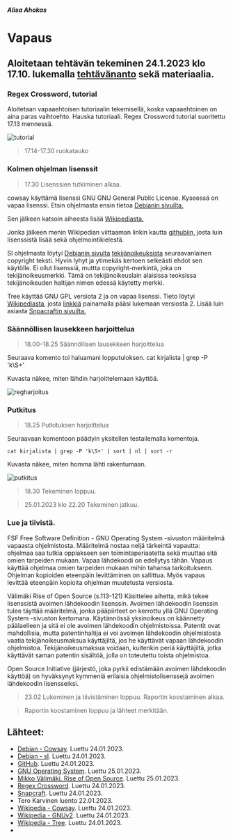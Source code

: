 ##### Alisa Ahokas

# Vapaus													

## Aloitetaan tehtävän tekeminen 24.1.2023 klo 17.10. lukemalla [tehtävänanto](https://terokarvinen.com/2023/linux-palvelimet-2023-alkukevat/) sekä materiaalia.

### Regex Crossword, tutorial

Aloitetaan vapaaehtoisen tutoriaalin tekemisellä, koska vapaaehtoinen on aina paras vaihtoehto. Hauska tutoriaali.
Regex Crossword tutorial suoritettu 17.13 mennessä.

![tutorial](https://user-images.githubusercontent.com/112398757/214691079-c8be12cb-221d-4632-935b-611e25d879d1.JPG)



>17.14-17.30 ruokatauko

### Kolmen ohjelman lisenssit

>17.30 Lisenssien tutkiminen alkaa.

cowsay käyttämä lisenssi GNU GNU General Public License. Kyseessä on vapaa lisenssi. Etsin ohjelmasta ensin tietoa [Debianin sivuilta.](https://sources.debian.org/copyright/license/cowsay/3.03%2Bdfsg1-2/)

Sen jälkeen katsoin aiheesta lisää [Wikipediasta.](https://en.wikipedia.org/wiki/Cowsay)

Jonka jälkeen menin Wikipedian viittaaman linkin kautta [githubiin,](https://github.com/tnalpgge/rank-amateur-cowsay)
josta luin lisenssistä lisää sekä ohjelmointikielestä.

Sl ohjelmasta löytyi [Debianin sivulta](https://packages.debian.org/sid/sl) [tekijänoikeuksista](https://metadata.ftp-master.debian.org/changelogs//main/s/sl/sl_5.02-1_copyright) seuraavanlainen copyright teksti. Hyvin lyhyt ja ytimekäs kertoen selkeästi ehdot sen käytölle. Ei ollut lisenssiä, muttta copyright-merkintä, joka on tekijänoikeusmerkki. Tämä on tekijänoikeuslain alaisissa teoksissa tekijänoikeuden haltijan nimen edessä käytetty merkki.

Tree käyttää GNU GPL versiota 2 ja on vapaa lisenssi. Tieto löytyi [Wikipediasta](https://en.wikipedia.org/wiki/Tree_(command)), josta [linkkiä](https://en.wikipedia.org/wiki/GNU_General_Public_License#Version_2) painamalla pääsi lukemaan versiosta 2. Lisää luin asiasta [Snpacraftin sivuilta.](https://snapcraft.io/install/tree/rhel)

### Säännöllisen lausekkeen harjoittelua

> 18.00-18.25 Säännöllisen lausekkeen harjoittelua

Seuraava komento toi haluamani lopputuloksen.
    cat kirjalista | grep -P  'k\S+' 
    
    
Kuvasta näkee, miten lähdin harjoittelemaan käyttöä.


![regharjoitus](https://user-images.githubusercontent.com/112398757/214693256-945e600b-2b72-4aa7-b494-14c24af4cb06.JPG)



### Putkitus

>18.25 Putkituksen harjoittelua

Seuraavaan komentoon päädyin yksitellen testailemalla komentoja.

    cat kirjalista | grep -P 'k\S+' | sort | nl | sort -r

Kuvasta näkee, miten homma lähti rakentumaan.

![putkitus](https://user-images.githubusercontent.com/112398757/214693478-6ade02c0-567f-419e-8b9b-2f9f1e922b92.JPG)


>18.30 Tekeminen loppuu.

>25.01.2023 klo 22.20 Tekeminen jatkuu.

### Lue ja tiivistä.

FSF Free Software Definition - GNU Operating System -sivuston määritelmä vapaasta ohjelmistosta. Määritelmä nostaa neljä tärkeintä vapautta: ohjelmaa saa tutkia oppiakseen sen toimintaperiaatetta sekä muuttaa sitä omien tarpeiden mukaan. Vapaa lähdekoodi on edellytys tähän.
Vapaus käyttää ohjelmaa omien tarpeiden mukaan mihin tahansa tarkoitukseen. Ohjelman kopioiden eteenpäin levittäminen on sallittua. Myös vapaus levittää eteenpäin kopioita ohjelman muutetusta versiosta.

Välimäki Rise of Open Source (s.113-121)
Käsittelee aihetta, mikä tekee lisenssistä avoimen lähdekoodin lisenssin. Avoimen lähdekoodin lisenssin tulee täyttää määritelmä, jonka pääpiirteet on kerrottu yllä GNU Operating System -sivuston kertomana. Käytännössä yksinoikeus on käännetty päälaelleen ja sitä ei ole avoimen lähdekoodin ohjelmistoissa. Patentit ovat mahdollisia, mutta patentinhaltija ei voi avoimen lähdekoodin ohjelmistosta vaatia tekijänoikeusmaksua käyttäjiltä, jos he käyttävät vapaan lähdekoodin ohjelmistoa. Tekijänoikeusmaksua voidaan, kuitenkin periä käyttäjiltä, jotka käyttävät saman patentin sisältöä, jolla on toteutettu toista ohjelmistoa.

Open Source Initiative (järjestö, joka pyrkii edistämään avoimen lähdekoodin käyttöä) on hyväksynyt kymmeniä erilaisia ohjelmistolisenssejä avoimen lähdekoodin lisensseiksi.

>23.02 Lukeminen ja tiivistäminen loppuu. Raportin koostaminen alkaa.

>Raportin koostaminen loppuu ja lähteet merkitään.

## Lähteet:

- [Debian - Cowsay](https://sources.debian.org/copyright/license/cowsay/3.03%2Bdfsg1-2/). Luettu 24.01.2023.
- [Debian - sl](https://packages.debian.org/sid/sl). Luettu 24.01.2023.
- [GitHub](https://github.com/tnalpgge/rank-amateur-cowsay). Luettu 24.01.2023.
- [GNU Operating System](https://www.gnu.org/philosophy/free-sw.html). Luettu 25.01.2023.
- [Mikko Välimäki. Rise of Open Source](http://lib.tkk.fi/Diss/2005/isbn9529187793/isbn9529187793.pdf). Luettu 25.01.2023.
- [Regex Crossword](https://regexcrossword.com/). Luettu 24.01.2023.
- [Snapcraft](https://snapcraft.io/install/tree/rhel). Luettu 24.01.2023.
- Tero Karvinen luento 22.01.2023.
- [Wikipedia - Cowsay](https://en.wikipedia.org/wiki/Cowsay). Luettu 24.01.2023.
- [Wikipedia - GNUv2](https://en.wikipedia.org/wiki/GNU_General_Public_License#Version_2). Luettu 24.01.2023.
- [Wikipedia - Tree](https://en.wikipedia.org/wiki/Tree_(command)). Luettu 24.01.2023.
- 


